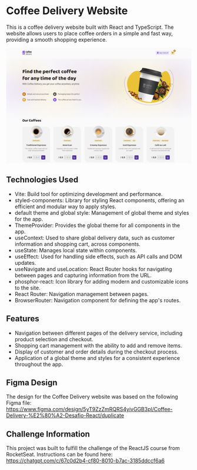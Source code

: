 # Coffee Delivery Website

This is a coffee delivery website built with React and TypeScript. The website allows users to place coffee orders in a simple and fast way, providing a smooth shopping experience.

![My Project Screenshot](/src/assets/website-screenshot.png)

## Technologies Used

- Vite: Build tool for optimizing development and performance.
- styled-components: Library for styling React components, offering an efficient and modular way to apply styles.
- default theme and global style: Management of global theme and styles for the app.
- ThemeProvider: Provides the global theme for all components in the app.
- useContext: Used to share global delivery data, such as customer information and shopping cart, across components.
- useState: Manages local state within components.
- useEffect: Used for handling side effects, such as API calls and DOM updates.
- useNavigate and useLocation: React Router hooks for navigating between pages and capturing information from the URL.
- phosphor-react: Icon library for adding modern and customizable icons to the site.
- React Router: Navigation management between pages.
- BrowserRouter: Navigation component for defining the app's routes.

## Features

- Navigation between different pages of the delivery service, including product selection and checkout.
- Shopping cart management with the ability to add and remove items.
- Display of customer and order details during the checkout process.
- Application of a global theme and styles for a consistent experience throughout the app.

## Figma Design

The design for the Coffee Delivery website was based on the following Figma file:
https://www.figma.com/design/5yT9ZzZmRQRS4yivGGB3pl/Coffee-Delivery-%E2%80%A2-Desafio-React/duplicate

## Challenge Information

This project was built to fulfill the challenge of the ReactJS course from RocketSeat.
Instructions can be found here:
https://chatgpt.com/c/67c0d2b4-cf80-8010-b7ac-3185ddccf6a6

